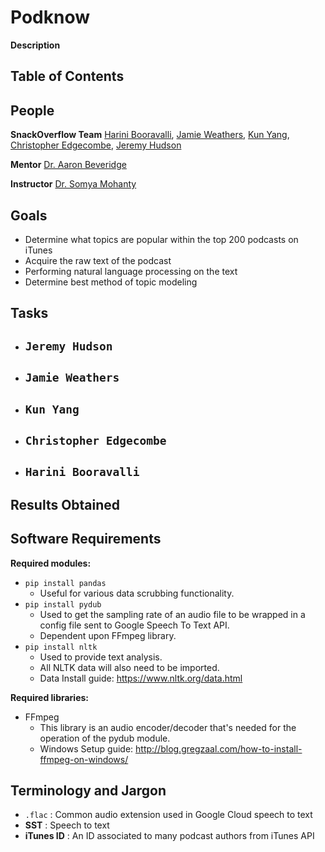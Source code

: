 # Podknow
**Description**

## Table of Contents

 ## People
 **SnackOverflow Team** [Harini Booravalli](https://github.com/HariniBooravalli), [Jamie Weathers](https://github.com/jwthrs), [Kun Yang](https://github.com/kunyang6), [Christopher Edgecombe](https://github.com/credgeco), [Jeremy Hudson](https://github.com/JeremyHudson43)

 **Mentor** [Dr. Aaron Beveridge](https://github.com/aabeveridge)

 **Instructor** [Dr. Somya Mohanty](https://github.com/somyamohanty)

 ## Goals
- Determine what topics are popular within the top 200 podcasts on iTunes 
- Acquire the raw text of the podcast
- Performing natural language processing on the text
- Determine best method of topic modeling
     
 ## Tasks
  - ``Jeremy Hudson``
     - 
  - ``Jamie Weathers``
     - 
  - ``Kun Yang``
     -
  - ``Christopher Edgecombe``
     - 
  - ``Harini Booravalli``
     - 
     
 ## Results Obtained 


     
 ## Software Requirements
**Required modules:**
  - ``pip install pandas``
     - Useful for various data scrubbing functionality.
  - ``pip install pydub``
     - Used to get the sampling rate of an audio file to be wrapped in a config file sent to Google Speech To Text API.
     - Dependent upon FFmpeg library.
  - ``pip install nltk``
     - Used to provide text analysis.
     - All NLTK data will also need to be imported.
     - Data Install guide: https://www.nltk.org/data.html     
     
 **Required libraries:**
  - FFmpeg
     - This library is an audio encoder/decoder that's needed for the operation of the pydub module.
     - Windows Setup guide: http://blog.gregzaal.com/how-to-install-ffmpeg-on-windows/

 ## Terminology and Jargon
  - ``.flac`` : Common audio extension used in Google Cloud speech to text
  - **SST** : Speech to text
  - **iTunes ID** : An ID associated to many podcast authors from iTunes API
